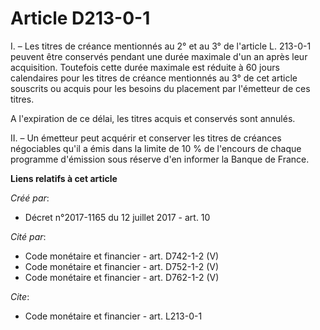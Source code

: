 # Article D213-0-1

I. – Les titres de créance mentionnés au 2° et au 3° de l'article L. 213-0-1 peuvent être conservés pendant une durée
maximale d'un an après leur acquisition. Toutefois cette durée maximale est réduite à 60 jours calendaires pour les titres de
créance mentionnés au 3° de cet article souscrits ou acquis pour les besoins du placement par l'émetteur de ces titres. 

A l'expiration de ce délai, les titres acquis et conservés sont annulés. 

II. – Un émetteur peut acquérir et conserver les titres de créances négociables qu'il a émis dans la limite de 10 % de
l'encours de chaque programme d'émission sous réserve d'en informer la Banque de France.

**Liens relatifs à cet article**

_Créé par_:

  - Décret n°2017-1165 du 12 juillet 2017 - art. 10

_Cité par_:

  - Code monétaire et financier - art. D742-1-2 (V)
  - Code monétaire et financier - art. D752-1-2 (V)
  - Code monétaire et financier - art. D762-1-2 (V)

_Cite_:

  - Code monétaire et financier - art. L213-0-1
